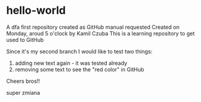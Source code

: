 # hello-world
A dfa first repository created as GitHub manual requested
Created on Monday, aroud 5 o'clock by Kamil Czuba
This is a learning repository to get used to GitHub

Since it's my second branch I would like to test two things:
1) adding new text again - it was tested already
2) removing some text to see the "red color" in GitHub

Cheers bros!!

super zmiana


